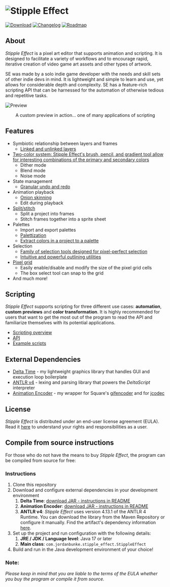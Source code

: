 # ![Stipple Effect](https://raw.githubusercontent.com/wiki/jbunke/stipple-effect/assets/logo-anim.gif)

[![Download](https://raw.githubusercontent.com/wiki/jbunke/stipple-effect/assets/buttons/download.png)](https://flinkerflitzer.itch.io/stipple-effect)
[![Changelog](https://raw.githubusercontent.com/wiki/jbunke/stipple-effect/assets/buttons/changelog.png)](changelog.md)
[![Roadmap](https://raw.githubusercontent.com/wiki/jbunke/stipple-effect/assets/buttons/roadmap.png)](roadmap.md)

## About
_Stipple Effect_ is a pixel art editor that supports animation and scripting. It is designed to facilitate a variety of workflows and to encourage rapid, iterative creation of video game art assets and other types of artwork.

SE was made by a solo indie game developer with the needs and skill sets of other indie devs in mind. It is lightweight and simple to learn and use, yet allows for considerable depth and complexity. SE has a feature-rich scripting API that can be harnessed for the automation of otherwise tedious and repetitive tasks.

![Preview](https://raw.githubusercontent.com/wiki/jbunke/stipple-effect/assets/complex-preview.gif)
<div align="center">A custom preview in action... one of many applications of scripting</div>

## Features
* Symbiotic relationship between layers and frames
    * [Linked and unlinked layers](https://raw.githubusercontent.com/wiki/jbunke/stipple-effect/assets/linked-layers.gif)
* [Two-color system: Stipple Effect's brush, pencil, and gradient tool allow for interesting combinations of the primary and secondary colors](https://raw.githubusercontent.com/wiki/jbunke/stipple-effect/assets/combination-modes.gif)
    * Dither mode
    * Blend mode
    * Noise mode
* State management
    * [Granular undo and redo](https://raw.githubusercontent.com/wiki/jbunke/stipple-effect/assets/granular-undo-redo.gif)
* Animation playback
    * [Onion skinning](https://raw.githubusercontent.com/wiki/jbunke/stipple-effect/assets/onion-skin.gif)
    * Edit during playback
* [Split/stitch](https://raw.githubusercontent.com/wiki/jbunke/stipple-effect/assets/split-stitch.gif)
    * Split a project into frames
    * Stitch frames together into a sprite sheet
* Palettes
    * Import and export palettes
    * [Palettization](https://raw.githubusercontent.com/wiki/jbunke/stipple-effect/assets/palettization.gif)
    * [Extract colors in a project to a palette](https://raw.githubusercontent.com/wiki/jbunke/stipple-effect/assets/extract-colors.gif)
* Selection
    * [Family of selection tools designed for pixel-perfect selection](https://raw.githubusercontent.com/wiki/jbunke/stipple-effect/assets/selection-tools.gif)
    * [Intuitive and powerful outlining utilities](https://raw.githubusercontent.com/wiki/jbunke/stipple-effect/assets/outline.gif)
* [Pixel grid](https://raw.githubusercontent.com/wiki/jbunke/stipple-effect/assets/pixel-grid.gif)
    * Easily enable/disable and modify the size of the pixel grid cells
    * The box select tool can snap to the grid
* And much more!

## Scripting
_Stipple Effect_ supports scripting for three different use cases: **automation**, **custom previews** and **color transformation**. It is highly recommended for users that want to get the most out of the program to read the API and familiarize themselves with its potential applications.
* [Scripting overview](https://github.com/jbunke/stipple-effect/wiki/Scripting)
* [API](https://github.com/jbunke/stipple-effect/wiki/Scripting-API)
* [Example scripts](https://github.com/jbunke/se-script-examples)

## External Dependencies
* [Delta Time](https://github.com/jbunke/delta-time) - my lightweight graphics library that handles GUI and execution loop boilerplate
* [ANTLR v4](https://github.com/antlr/antlr4) - lexing and parsing library that powers the _DeltaScript_ interpreter
* [Animation Encoder](https://github.com/jbunke/animation-encoder) - my wrapper for Square's [gifencoder](https://github.com/square/gifencoder) and for [jcodec](https://github.com/jcodec/jcodec)

## License

*Stipple Effect* is distributed under an end-user license agreement (EULA). Read it [here](LICENSE) to understand your rights and responsibilities as a user.

## Compile from source instructions

For those who do not have the means to buy *Stipple Effect*, the program can be compiled from source for free:

### Instructions

1. Clone this repository
2. Download and configure external dependencies in your development environment
   1. **Delta Time**: [download JAR - instructions in README](https://github.com/jbunke/delta-time)
   2. **Animation Encoder**: [download JAR - instructions in README](https://github.com/jbunke/animation-encoder)
   3. **ANTLR v4**: *Stipple Effect* uses version 4.13.1 of the ANTLR 4 Runtime. You can download the library from the Maven Repository or configure it manually. Find the artifact's dependency information [here](https://mvnrepository.com/artifact/org.antlr/antlr4-runtime/4.13.1).
3. Set up the project and run configuration with the following details:
   1. **JRE / JDK / Language level**: Java 17 or later
   2. **Main class**: `com.jordanbunke.stipple_effect.StippleEffect`
4. Build and run in the Java development environment of your choice!

### Note:
*Please keep in mind that you are liable to the terms of the EULA whether you buy the program or compile it from source.*
